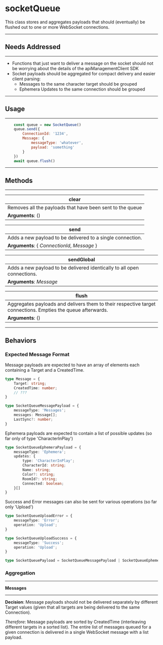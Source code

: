 # socketQueue
This class stores and aggregates payloads that should (eventually) be flushed out to
one or more WebSocket connections.

---

## Needs Addressed

---

- Functions that just want to deliver a message on the socket should not be worrying about
    the details of the apiManagementClient SDK
- Socket payloads should be aggregated for compact delivery and easier client parsing:
    - Messages to the same character target should be grouped
    - Ephemera Updates to the same connection should be grouped

---

## Usage

---

```js
    const queue = new SocketQueue()
    queue.send({
        ConnectionId: '1234',
        Message: {
            messageType: 'whatever',
            payload: 'something'
        }
    })
    await queue.flush()
```

---

## Methods

---

| clear |
| --- |
| Removes all the payloads that have been sent to the queue |
| **Arguments**: () |

| send |
| --- |
| Adds a new payload to be delivered to a single connection. |
| **Arguments**: { *ConnectionId*, *Message* } |

| sendGlobal |
| --- |
| Adds a new payload to be delivered identically to all open connections. |
| **Arguments**: *Message* |

| flush |
| --- |
| Aggregates payloads and delivers them to their respective target connections.  Empties the queue afterwards. |
| **Arguments**: ()

---

## Behaviors

### Expected Message Format
Message payloads are expected to have an array of elements each containing a Target and a CreatedTime.

```ts
type Message = {
    Target: string;
    CreatedTime: number;
    // ???
}

type SocketQueueMessagePayload = {
    messageType: 'Messages';
    messages: Message[];
    LastSync?: number;
}
```
Ephemera payloads are expected to contain a list of possible updates (so far only of type
'CharacterInPlay')
```ts
type SocketQueueEphemeraPayload = {
    messageType: 'Ephemera';
    updates: {
        type: 'CharacterInPlay';
        CharacterId: string;
        Name: string;
        Color?: string;
        RoomId?: string;
        Connected: boolean;
    }[]
}
```
Success and Error messages can also be sent for various operations (so far only 'Upload')
```ts
type SocketQueueUploadError = {
    messageType: 'Error';
    operation: 'Upload';
}

type SocketQueueUploadSuccess = {
    messageType: 'Success';
    operation: 'Upload';
}

type SocketQueuePayload = SocketQueueMessagePayload | SocketQueueEphemeraPayload | SocketQueueUploadError | SocketQueueUploadSuccess
```

### Aggregation

---

**Messages**

---

**Decision**:  Message payloads should not be delivered separately by different Target values (given that
all targets are being delivered to the same Connection).

*Therefore*:  Message payloads are sorted by CreatedTime (interleaving different targets in a sorted
list).  The entire list of messages queued for a given connection is delivered in a single WebSocket
message with a list payload.
